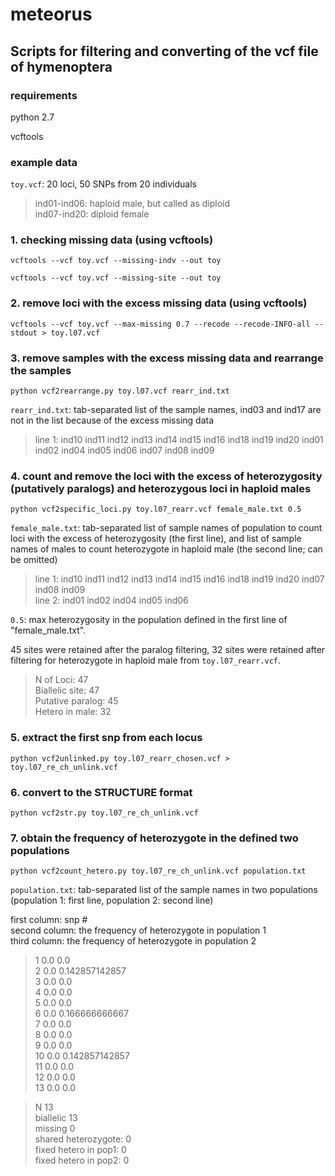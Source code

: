 # meteorus

## Scripts for filtering and converting of the vcf file of hymenoptera

### requirements
python 2.7

vcftools

### example data
`toy.vcf`: 20 loci, 50 SNPs from 20 individuals

> ind01-ind06: haploid male, but called as diploid  
> ind07-ind20: diploid female

### 1. checking missing data (using vcftools)
```
vcftools --vcf toy.vcf --missing-indv --out toy

vcftools --vcf toy.vcf --missing-site --out toy
```

### 2. remove loci with the excess missing data (using vcftools)
```
vcftools --vcf toy.vcf --max-missing 0.7 --recode --recode-INFO-all --stdout > toy.l07.vcf
```

### 3. remove samples with the excess missing data and rearrange the samples
```
python vcf2rearrange.py toy.l07.vcf rearr_ind.txt
```

`rearr_ind.txt`: tab-separated list of the sample names, ind03 and ind17 are not in the list because of the excess missing data  
> line 1: ind10	ind11	ind12	ind13	ind14	ind15	ind16	ind18	ind19	ind20	ind01	ind02	ind04	ind05	ind06	ind07	ind08	ind09

### 4. count and remove the loci with the excess of heterozygosity (putatively paralogs) and heterozygous loci in haploid males
```
python vcf2specific_loci.py toy.l07_rearr.vcf female_male.txt 0.5
```

`female_male.txt`: tab-separated list of sample names of population to count loci with the excess of heterozygosity (the first line), and list of sample  names of males to count heterozygote in haploid male (the second line; can be omitted)

> line 1: ind10	ind11	ind12	ind13	ind14	ind15	ind16	ind18	ind19	ind20	ind07	ind08	ind09  
> line 2: ind01	ind02	ind04	ind05	ind06

`0.5`: max heterozygosity in the population defined in the first line of "female_male.txt".

45 sites were retained after the paralog filtering, 32 sites were retained after filtering for heterozygote in haploid male from `toy.l07_rearr.vcf`.
 
> N of Loci: 47  
> Biallelic site: 47  
> Putative paralog: 45  
> Hetero in male: 32  

### 5. extract the first snp from each locus
```
python vcf2unlinked.py toy.l07_rearr_chosen.vcf > toy.l07_re_ch_unlink.vcf
```

### 6. convert to the STRUCTURE format
```
python vcf2str.py toy.l07_re_ch_unlink.vcf
```

### 7. obtain the frequency of heterozygote in the defined two populations 
```
python vcf2count_hetero.py toy.l07_re_ch_unlink.vcf population.txt
```

`population.txt`: tab-separated list of the sample names in two populations (population 1: first line, population 2: second line)

first column: snp #  
second column: the frequency of heterozygote in population 1  
third column: the frequency of heterozygote in population 2  

> 1 0.0 0.0  
> 2 0.0 0.142857142857  
> 3 0.0 0.0  
> 4 0.0 0.0  
> 5 0.0 0.0  
> 6 0.0 0.166666666667  
> 7 0.0 0.0  
> 8 0.0 0.0  
> 9 0.0 0.0  
> 10 0.0 0.142857142857  
> 11 0.0 0.0  
> 12 0.0 0.0  
> 13 0.0 0.0  

> N 13  
> biallelic 13  
> missing 0  
> shared heterozygote: 0  
> fixed hetero in pop1: 0  
> fixed hetero in pop2: 0  
